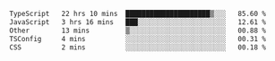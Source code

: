 <!--START_SECTION:waka-->

```txt
TypeScript   22 hrs 10 mins  █████████████████████▒░░░   85.60 %
JavaScript   3 hrs 16 mins   ███░░░░░░░░░░░░░░░░░░░░░░   12.61 %
Other        13 mins         ▒░░░░░░░░░░░░░░░░░░░░░░░░   00.88 %
TSConfig     4 mins          ░░░░░░░░░░░░░░░░░░░░░░░░░   00.31 %
CSS          2 mins          ░░░░░░░░░░░░░░░░░░░░░░░░░   00.18 %
```

<!--END_SECTION:waka-->
